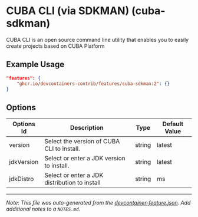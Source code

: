 
# CUBA CLI (via SDKMAN) (cuba-sdkman)

CUBA CLI is an open source command line utility that enables you to easily
create projects based on CUBA Platform

## Example Usage

```json
"features": {
    "ghcr.io/devcontainers-contrib/features/cuba-sdkman:2": {}
}
```

## Options

| Options Id | Description | Type | Default Value |
|-----|-----|-----|-----|
| version | Select the version of CUBA CLI to install. | string | latest |
| jdkVersion | Select or enter a JDK version to install. | string | latest |
| jdkDistro | Select or enter a JDK distribution to install | string | ms |



---

_Note: This file was auto-generated from the [devcontainer-feature.json](https://github.com/devcontainers-contrib/features/blob/main/src/cuba-sdkman/devcontainer-feature.json).  Add additional notes to a `NOTES.md`._
